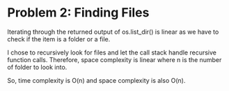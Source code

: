 # Problem 2: Finding Files

Iterating through the returned output of os.list_dir() is linear as we have to check if the item is a folder or a file.

I chose to recursively look for files and let the call stack handle recursive function calls. Therefore, space complexity is linear where n is the number of folder to look into.

So, time complexity is O(n) and space complexity is also O(n).
